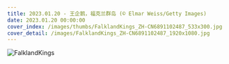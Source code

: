 ```yaml
---
title: 2023.01.20 - 王企鹅，福克兰群岛 (© Elmar Weiss/Getty Images)
date: 2023.01.20 00:00:00
cover_index: /images/thumbs/FalklandKings_ZH-CN6891102487_533x300.jpg
cover_detail: /images/FalklandKings_ZH-CN6891102487_1920x1080.jpg
---
```


![FalklandKings](/images/FalklandKings_ZH-CN6891102487_1920x1080.jpg)
